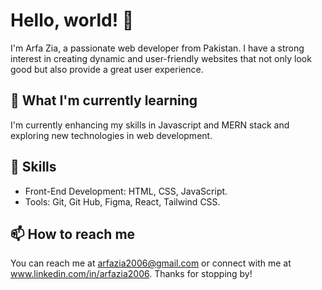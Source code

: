 # Hello, world! 👋
I'm Arfa Zia, a passionate web developer from Pakistan. I have a strong interest in creating
dynamic and user-friendly websites that not only look good but also provide a great user 
experience.

## 🌱 What I'm currently learning
I'm currently enhancing my skills in Javascript and MERN stack and exploring new technologies in
web development.

## 💼 Skills
- Front-End Development: HTML, CSS, JavaScript.
- Tools: Git, Git Hub, Figma, React, Tailwind CSS. 

## 📫 How to reach me
You can reach me at arfazia2006@gmail.com or connect with me at www.linkedin.com/in/arfazia2006.
Thanks for stopping by!
